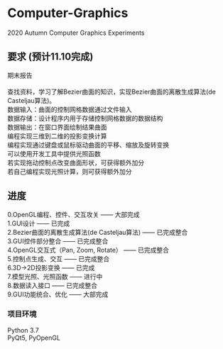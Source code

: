 # Computer-Graphics
2020 Autumn Computer Graphics Experiments

## 要求 (预计11.10完成)
期末报告 <br />
 <br />
查找资料，学习了解Bezier曲面的知识，实现Bezier曲面的离散生成算法(de Casteljau算法)。 <br />
数据输入：曲面的控制网格数据通过文件输入 <br />
数据存储：设计程序内用于存储控制网格数据的数据结构 <br />
数据输出：在窗口界面绘制结果曲面 <br />
编程实现三维到二维的投影变换计算 <br />
编程实现通过键盘或鼠标驱动曲面的平移、缩放及旋转变换 <br />
可以使用开发工具中提供光照函数 <br />
若实现拖动控制点改变曲面形状，可获得额外加分 <br />
若自己编程实现光照计算，则可获得额外加分 <br />

## 进度
0.OpenGL编程、控件、交互攻关 —— 大部完成 <br />
1.GUI设计 —— 已完成 <br />
2.Bezier曲面的离散生成算法(de Casteljau算法) —— 已完成整合 <br />
3.GUI控件部分整合 —— 已完成整合 <br />
4.OpenGL交互式（Pan, Zoom, Rotate） —— 已完成整合 <br />
5.控制点生成、交互 —— 已完成整合 <br />
6.3D->2D投影变换 —— 已完成 <br />
7.模型光照、光照函数 —— 进行中 <br />
8.数据读入接口 —— 已完成整合 <br />
9.GUI功能统合、优化 —— 大部完成 <br />

### 项目环境
Python 3.7 <br />
PyQt5, PyOpenGL
